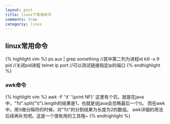 ```yaml
---
layout: post
title: linux下常用命令
comments: true
categoriy: linux
---
```


## linux常用命令

{% highlight vim %}
ps aux | grep something //其中第二列为进程id
kill -s 9 pid    //关闭pid进程
telnet ip port  //可以测试链接指定ip的端口
{% endhighlight %}

### awk命令
{% highlight vim %}
awk -F '\t' '{print NF}'
这里有个坑，就是在java中，"1\t".split("\t").length的结果是1，也就是说java会忽略最后一个\t。
而在awk中，用\t做分隔符的时候，对"1\t"的分割结果为长度为2的数组。
awk详细的用法后续再补充吧。这是一个很有用的工具哦~
{% endhighlight %}
